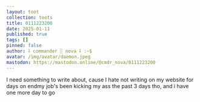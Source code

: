 ```yaml
---
layout: toot
collection: toots
title: 0111223200
date: 2025-01-11
published: true
tags: []
pinned: false
author: ⸸ commander ░ nova ⸸ :~$
avatar: /img/avatar/daemon.jpeg
mastodon: https://mastodon.online/@cmdr_nova/0111223200
---
```


I need something to write about, cause I hate not writing on my website for days on endmy job's been kicking my ass the past 3 days tho, and i have one more day to go

